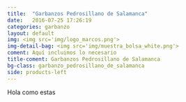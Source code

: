 ```yaml
---
title:  "Garbanzos Pedrosillano de Salamanca"
date:   2016-07-25 17:26:19
categories: garbanzo
layout: default
img: <img src='img/logo_marcos.png'>
img-detail-bag: <img src='img/muestra_bolsa_white.png'>
coment: Aquí incluimos lo necesario
title-coment: Garbanzos Pedrosillano de Salamanca
bg-class: garbanzo_pedrosillano_de_salamanca
side: products-left
---
```


Hola como estas